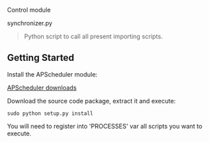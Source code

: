 
Control module

synchronizer.py

> Python script to call all present importing scripts. 

## Getting Started

Install the APScheduler module: 

[APScheduler downloads](https://pypi.python.org/pypi/APScheduler/#downloads)

Download the source code package, extract it and execute: 

`sudo python setup.py install`


You will need to register into 'PROCESSES' var all scripts you want to execute.

